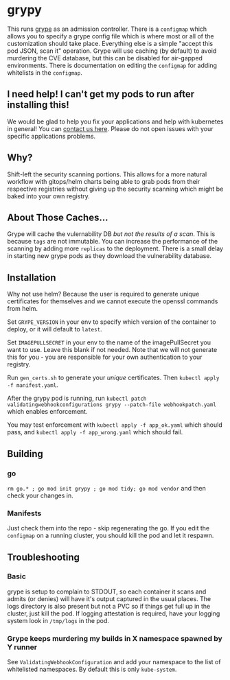 # grypy

This runs [grype](https://github.com/anchore/grype) as an admission controller. There is a `configmap` which allows you to specify a grype config file which is where most or all of the customization should take place. Everything else is a simple "accept this pod JSON, scan it" operation. Grype will use caching (by default) to avoid murdering the CVE database, but this can be disabled for air-gapped environments. There is documentation on editing the `configmap` for adding whitelists in the `configmap`.

## I need help! I can't get my pods to run after installing this!

We would be glad to help you fix your applications and help with kubernetes in general! You can [contact us here](https://boxboat.com/company/contact-us/). Please do not open issues with your specific applications problems.

## Why?

Shift-left the security scanning portions. This allows for a more natural workflow with gitops/helm charts being able to grab pods from their respective registries without giving up the security scanning which might be baked into your own registry.

## About Those Caches...

Grype will cache the vulernability DB _but not the results of a scan_. This is because `tags` are not immutable. You can increase the performance of the scanning by adding more `replicas` to the deployment. There is a small delay in starting new grype pods as they download the vulnerability database.

## Installation

Why not use helm? Because the user is required to generate unique certificates for themselves and we cannot execute the openssl commands from helm.

Set `GRYPE_VERSION` in your env to specify which version of the container to deploy, or it will default to `latest`.

Set `IMAGEPULLSECRET` in your env to the name of the imagePullSecret you want to use. Leave this blank if not needed. Note that we will not generate this for you - you are responsible for your own authentication to your registry.

Run `gen_certs.sh` to generate your *unique* certificates. Then `kubectl apply -f manifest.yaml`. 

After the grypy pod is running, run `kubectl patch validatingwebhookconfigurations grypy --patch-file webhookpatch.yaml` which enables enforcement.

You may test enforcement with `kubectl apply -f app_ok.yaml` which should pass, and `kubectl apply -f app_wrong.yaml` which should fail.

## Building

### go

`rm go.* ; go mod init grypy ; go mod tidy; go mod vendor` and then check your changes in.

### Manifests

Just check them into the repo - skip regenerating the go. If you edit the `configmap` on a running cluster, you should kill the pod and let it respawn.

## Troubleshooting

### Basic

grype is setup to complain to STDOUT, so each container it scans and admits (or denies) will have it's output captured in the usual places. The logs directory is also present but not a PVC so if things get full up in the cluster, just kill the pod. If logging attestation is required, have your logging system look in `/tmp/logs` in the pod.

### Grype keeps murdering my builds in X namespace spawned by Y runner

See `ValidatingWebhookConfiguration` and add your namespace to the list of whitelisted namespaces. By default this is only `kube-system`.
